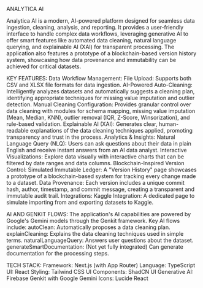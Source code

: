ANALYTICA AI

Analytica AI is a modern, AI-powered platform designed for seamless data ingestion, cleaning, analysis, and reporting. It provides a user-friendly interface to handle complex data workflows, leveraging generative AI to offer smart features like automated data cleaning, natural language querying, and explainable AI (XAI) for transparent processing.
The application also features a prototype of a blockchain-based version history system, showcasing how data provenance and immutability can be achieved for critical datasets.

KEY FEATURES:
Data Workflow Management:
File Upload: Supports both CSV and XLSX file formats for data ingestion.
AI-Powered Auto-Cleaning: Intelligently analyzes datasets and automatically suggests a cleaning plan, identifying appropriate techniques for missing value imputation and outlier detection.
Manual Cleaning Configuration: Provides granular control over data cleaning with modules for schema mapping, missing value imputation (Mean, Median, KNN), outlier removal (IQR, Z-Score, Winsorization), and rule-based validation.
Explainable AI (XAI): Generates clear, human-readable explanations of the data cleaning techniques applied, promoting transparency and trust in the process.
Analytics & Insights:
Natural Language Query (NLQ): Users can ask questions about their data in plain English and receive instant answers from an AI data analyst.
Interactive Visualizations: Explore data visually with interactive charts that can be filtered by date ranges and data columns.
Blockchain-Inspired Version Control:
Simulated Immutable Ledger: A "Version History" page showcases a prototype of a blockchain-based system for tracking every change made to a dataset.
Data Provenance: Each version includes a unique commit hash, author, timestamp, and commit message, creating a transparent and immutable audit trail.
Integrations:
Kaggle Integration: A dedicated page to simulate importing from and exporting datasets to Kaggle.

AI AND GENKIT FLOWS:
The application's AI capabilities are powered by Google's Gemini models through the Genkit framework. Key AI flows include:
autoClean: Automatically proposes a data cleaning plan.
explainCleaning: Explains the data cleaning techniques used in simple terms.
naturalLanguageQuery: Answers user questions about the dataset.
generateSmartDocumentation: (Not yet fully integrated) Can generate documentation for the processing steps.

TECH STACK:
Framework: Next.js (with App Router)
Language: TypeScript
UI: React
Styling: Tailwind CSS
UI Components: ShadCN UI
Generative AI: Firebase Genkit with Google Gemini
Icons: Lucide React
